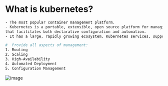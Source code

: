 # What is kubernetes?
```bash
- The most popular container management platform.
- Kubernetes is a portable, extensible, open source platform for managing containerized workloads and services, 
that facilitates both declarative configuration and automation. 
- It has a large, rapidly growing ecosystem. Kubernetes services, support, and tools are widely available.
```
```bash
#  Provide all aspects of management:
1. Routing
2. Scaling
3. High-Availability
4. Automated Deployment
5. Configuration Management
```
![image](https://user-images.githubusercontent.com/91359308/174522155-d5f2fd98-a38b-4737-af7c-d8c217fa3de1.png)
